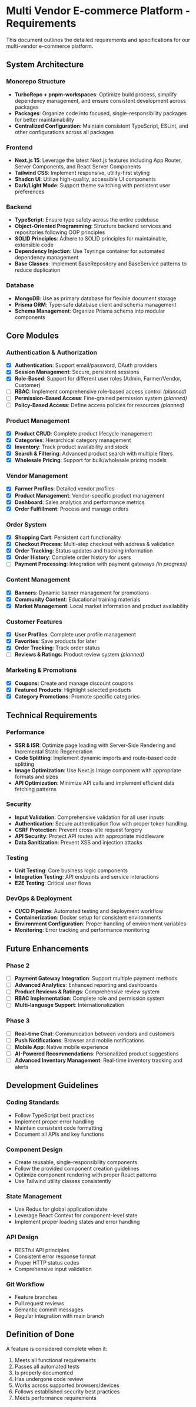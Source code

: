 # Multi Vendor E-commerce Platform - Requirements

This document outlines the detailed requirements and specifications for our multi-vendor e-commerce platform.

## System Architecture

### Monorepo Structure

- **TurboRepo + pnpm-workspaces**: Optimize build process, simplify dependency management, and ensure consistent development across packages
- **Packages**: Organize code into focused, single-responsibility packages for better maintainability
- **Centralized Configuration**: Maintain consistent TypeScript, ESLint, and other configurations across all packages

### Frontend

- **Next.js 15**: Leverage the latest Next.js features including App Router, Server Components, and React Server Components
- **Tailwind CSS**: Implement responsive, utility-first styling
- **Shadcn UI**: Utilize high-quality, accessible UI components
- **Dark/Light Mode**: Support theme switching with persistent user preferences

### Backend

- **TypeScript**: Ensure type safety across the entire codebase
- **Object-Oriented Programming**: Structure backend services and repositories following OOP principles
- **SOLID Principles**: Adhere to SOLID principles for maintainable, extensible code
- **Dependency Injection**: Use Tsyringe container for automated dependency management
- **Base Classes**: Implement BaseRepository and BaseService patterns to reduce duplication

### Database

- **MongoDB**: Use as primary database for flexible document storage
- **Prisma ORM**: Type-safe database client and schema management
- **Schema Management**: Organize Prisma schema into modular components

## Core Modules

### Authentication & Authorization

- [x] **Authentication**: Support email/password, OAuth providers
- [x] **Session Management**: Secure, persistent sessions
- [x] **Role-Based**: Support for different user roles (Admin, Farmer/Vendor, Customer)
- [ ] **RBAC**: Implement comprehensive role-based access control _(planned)_
- [ ] **Permission-Based Access**: Fine-grained permission system _(planned)_
- [ ] **Policy-Based Access**: Define access policies for resources _(planned)_

### Product Management

- [x] **Product CRUD**: Complete product lifecycle management
- [x] **Categories**: Hierarchical category management
- [x] **Inventory**: Track product availability and stock
- [x] **Search & Filtering**: Advanced product search with multiple filters
- [x] **Wholesale Pricing**: Support for bulk/wholesale pricing models

### Vendor Management

- [x] **Farmer Profiles**: Detailed vendor profiles
- [x] **Product Management**: Vendor-specific product management
- [x] **Dashboard**: Sales analytics and performance metrics
- [x] **Order Fulfillment**: Process and manage orders

### Order System

- [x] **Shopping Cart**: Persistent cart functionality
- [x] **Checkout Process**: Multi-step checkout with address & validation
- [x] **Order Tracking**: Status updates and tracking information
- [x] **Order History**: Complete order history for users
- [ ] **Payment Processing**: Integration with payment gateways _(in progress)_

### Content Management

- [x] **Banners**: Dynamic banner management for promotions
- [x] **Community Content**: Educational training materials
- [x] **Market Management**: Local market information and product availability

### Customer Features

- [x] **User Profiles**: Complete user profile management
- [x] **Favorites**: Save products for later
- [x] **Order Tracking**: Track order status
- [ ] **Reviews & Ratings**: Product review system _(planned)_

### Marketing & Promotions

- [x] **Coupons**: Create and manage discount coupons
- [x] **Featured Products**: Highlight selected products
- [x] **Category Promotions**: Promote specific categories

## Technical Requirements

### Performance

- **SSR & ISR**: Optimize page loading with Server-Side Rendering and Incremental Static Regeneration
- **Code Splitting**: Implement dynamic imports and route-based code splitting
- **Image Optimization**: Use Next.js Image component with appropriate formats and sizes
- **API Optimization**: Minimize API calls and implement efficient data fetching patterns

### Security

- **Input Validation**: Comprehensive validation for all user inputs
- **Authentication**: Secure authentication flow with proper token handling
- **CSRF Protection**: Prevent cross-site request forgery
- **API Security**: Protect API routes with appropriate middleware
- **Data Sanitization**: Prevent XSS and injection attacks

### Testing

- **Unit Testing**: Core business logic components
- **Integration Testing**: API endpoints and service interactions
- **E2E Testing**: Critical user flows

### DevOps & Deployment

- **CI/CD Pipeline**: Automated testing and deployment workflow
- **Containerization**: Docker setup for consistent environments
- **Environment Configuration**: Proper handling of environment variables
- **Monitoring**: Error tracking and performance monitoring

## Future Enhancements

### Phase 2

- [ ] **Payment Gateway Integration**: Support multiple payment methods
- [ ] **Advanced Analytics**: Enhanced reporting and dashboards
- [ ] **Product Reviews & Ratings**: Comprehensive review system
- [ ] **RBAC Implementation**: Complete role and permission system
- [ ] **Multi-language Support**: Internationalization

### Phase 3

- [ ] **Real-time Chat**: Communication between vendors and customers
- [ ] **Push Notifications**: Browser and mobile notifications
- [ ] **Mobile App**: Native mobile experience
- [ ] **AI-Powered Recommendations**: Personalized product suggestions
- [ ] **Advanced Inventory Management**: Real-time inventory tracking and alerts

## Development Guidelines

### Coding Standards

- Follow TypeScript best practices
- Implement proper error handling
- Maintain consistent code formatting
- Document all APIs and key functions

### Component Design

- Create reusable, single-responsibility components
- Follow the provided component creation guidelines
- Optimize component rendering with proper React patterns
- Use Tailwind utility classes consistently

### State Management

- Use Redux for global application state
- Leverage React Context for component-level state
- Implement proper loading states and error handling

### API Design

- RESTful API principles
- Consistent error response format
- Proper HTTP status codes
- Comprehensive input validation

### Git Workflow

- Feature branches
- Pull request reviews
- Semantic commit messages
- Regular integration with main branch

## Definition of Done

A feature is considered complete when it:

1. Meets all functional requirements
2. Passes all automated tests
3. Is properly documented
4. Has undergone code review
5. Works across supported browsers/devices
6. Follows established security best practices
7. Meets performance requirements
